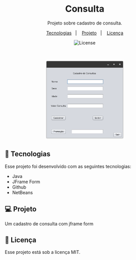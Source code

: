 <h1 align="center"> Consulta </h1>

<p align="center">
Projeto sobre cadastro de consulta. <br/>
</p>

<p align="center">
  <a href="#-tecnologias">Tecnologias</a>&nbsp;&nbsp;&nbsp;|&nbsp;&nbsp;&nbsp;
  <a href="#-projeto">Projeto</a>&nbsp;&nbsp;&nbsp;|&nbsp;&nbsp;&nbsp;
  <a href="#memo-licença">Licença</a>
</p>

<p align="center">
  <img alt="License" src="https://img.shields.io/static/v1?label=license&message=MIT&color=49AA26&labelColor=000000">
</p>

<br>

<p align="center">
  <img alt="consulta" src=".github/preview.png" width="50%">
</p>

## 🚀 Tecnologias

Esse projeto foi desenvolvido com as seguintes tecnologias:

- Java
- JFrame Form
- Github
- NetBeans

## 💻 Projeto

Um cadastro de consulta com jframe form

## :memo: Licença

Esse projeto está sob a licença MIT.
